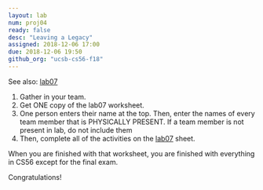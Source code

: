```yaml
---
layout: lab
num: proj04
ready: false
desc: "Leaving a Legacy"
assigned: 2018-12-06 17:00
due: 2018-12-06 19:50
github_org: "ucsb-cs56-f18"
---
```


See also: [lab07](/lab/lab07/)

1.  Gather in your team.
2.  Get ONE copy of the lab07 worksheet.
3.  One person enters their name at the top.  Then, enter the names of every team member that is PHYSICALLY PRESENT.  If a team member is not present in lab, do not include them
4.  Then, complete all of the activities on the [lab07](/lab/lab07/) sheet.

When you are finished with that worksheet, you are finished with everything in CS56 except for the final exam.

Congratulations!
